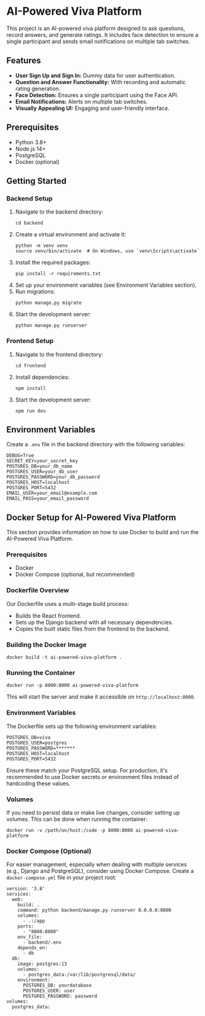 
<body>
    <div class="container">
        <h1>AI-Powered Viva Platform</h1>
        <p>This project is an AI-powered viva platform designed to ask questions, record answers, and generate ratings. It includes face detection to ensure a single participant and sends email notifications on multiple tab switches.</p>
<h2>Features</h2>
        <ul>
            <li><strong>User Sign Up and Sign In:</strong> Dummy data for user authentication.</li>
            <li><strong>Question and Answer Functionality:</strong> With recording and automatic rating generation.</li>
            <li><strong>Face Detection:</strong> Ensures a single participant using the Face API.</li>
            <li><strong>Email Notifications:</strong> Alerts on multiple tab switches.</li>
            <li><strong>Visually Appealing UI:</strong> Engaging and user-friendly interface.</li>
        </ul>

<h2>Prerequisites</h2>
        <ul>
            <li>Python 3.8+</li>
            <li>Node.js 14+</li>
            <li>PostgreSQL</li>
            <li>Docker (optional)</li>
        </ul>

<h2>Getting Started</h2>

<h3>Backend Setup</h3>
        <ol>
            <li>Navigate to the backend directory:
                <pre><code>cd backend</code></pre>
            </li>
            <li>Create a virtual environment and activate it:
                <pre><code>python -m venv venv
source venv/bin/activate  # On Windows, use `venv\Scripts\activate`</code></pre>
            </li>
            <li>Install the required packages:
                <pre><code>pip install -r requirements.txt</code></pre>
            </li>
            <li>Set up your environment variables (see Environment Variables section).</li>
            <li>Run migrations:
                <pre><code>python manage.py migrate</code></pre>
            </li>
            <li>Start the development server:
                <pre><code>python manage.py runserver</code></pre>
            </li>
        </ol>

<h3>Frontend Setup</h3>
        <ol>
            <li>Navigate to the frontend directory:
                <pre><code>cd frontend</code></pre>
            </li>
            <li>Install dependencies:
                <pre><code>npm install</code></pre>
            </li>
            <li>Start the development server:
                <pre><code>npm run dev</code></pre>
            </li>
        </ol>

 <h2>Environment Variables</h2>
        <p>Create a <code>.env</code> file in the backend directory with the following variables:</p>
        <pre><code>DEBUG=True
SECRET_KEY=your_secret_key
POSTGRES_DB=your_db_name
POSTGRES_USER=your_db_user
POSTGRES_PASSWORD=your_db_password
POSTGRES_HOST=localhost
POSTGRES_PORT=5432
EMAIL_USER=your_email@example.com
EMAIL_PASS=your_email_password</code></pre>

<h2>Docker Setup for AI-Powered Viva Platform</h2>
        <p>This section provides information on how to use Docker to build and run the AI-Powered Viva Platform.</p>

<h3>Prerequisites</h3>
        <ul>
            <li>Docker</li>
            <li>Docker Compose (optional, but recommended)</li>
        </ul>

 <h3>Dockerfile Overview</h3>
        <p>Our Dockerfile uses a multi-stage build process:</p>
        <ul>
            <li>Builds the React frontend.</li>
            <li>Sets up the Django backend with all necessary dependencies.</li>
            <li>Copies the built static files from the frontend to the backend.</li>
        </ul>

<h3>Building the Docker Image</h3>
        <pre><code>docker build -t ai-powered-viva-platform .</code></pre>

<h3>Running the Container</h3>
        <pre><code>docker run -p 8000:8000 ai-powered-viva-platform</code></pre>
        <p>This will start the server and make it accessible on <code>http://localhost:8000</code>.</p>

 <h3>Environment Variables</h3>
        <p>The Dockerfile sets up the following environment variables:</p>
        <pre><code>POSTGRES_DB=viva
POSTGRES_USER=postgres
POSTGRES_PASSWORD=*******
POSTGRES_HOST=localhost
POSTGRES_PORT=5432</code></pre>
        <p>Ensure these match your PostgreSQL setup. For production, it's recommended to use Docker secrets or environment files instead of hardcoding these values.</p>

<h3>Volumes</h3>
        <p>If you need to persist data or make live changes, consider setting up volumes. This can be done when running the container:</p>
        <pre><code>docker run -v /path/on/host:/code -p 8000:8000 ai-powered-viva-platform</code></pre>

<h3>Docker Compose (Optional)</h3>
        <p>For easier management, especially when dealing with multiple services (e.g., Django and PostgreSQL), consider using Docker Compose. Create a <code>docker-compose.yml</code> file in your project root:</p>
        <pre><code>version: '3.8'
services:
  web:
    build: .
    command: python backend/manage.py runserver 0.0.0.0:8000
    volumes:
      - .:/app
    ports:
      - "8000:8000"
    env_file:
      - backend/.env
    depends_on:
      - db
  db:
    image: postgres:13
    volumes:
      - postgres_data:/var/lib/postgresql/data/
    environment:
      POSTGRES_DB: yourdatabase
      POSTGRES_USER: user
      POSTGRES_PASSWORD: password
volumes:
  postgres_data:</code></pre>
    </div>
</body>
</html>
